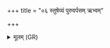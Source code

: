 +++
title = "०६ स्तुषेय्यं पुरुवर्पसम् ऋभ्वम्"

+++
<details><summary>मूलम् (GR)</summary>

स्तुषेय्यं पुरुवर्पसम् ऋभ्वम्  
इनतमम् आप्त्यम् आप्त्यानाम् ।  
आ दर्शते शवसा सप्त दानून्  
प्र साक्षते प्रतिमानानि भूरि ॥
</details>